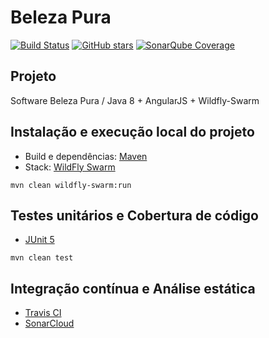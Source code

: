 # Beleza Pura

[![Build Status](https://travis-ci.org/saraivaugioni/belezapura.svg?branch=master)](https://travis-ci.org/saraivaugioni/belezapura)
[![GitHub stars](https://img.shields.io/github/stars/saraivaugioni/belezapura.svg)](https://github.com/saraivaugioni/belezapura/stargazers)
[![SonarQube Coverage](https://img.shields.io/sonar/http/sonar.petalslink.com/org.ow2.petals%3Apetals-se-ase/coverage.svg)](https://sonarcloud.io/dashboard?id=com.ugioni%3Abelezapura)

## Projeto

Software Beleza Pura / Java 8 + AngularJS + Wildfly-Swarm

## Instalação e execução local do projeto

- Build e dependências: [Maven](https://maven.apache.org/)
- Stack: [WildFly Swarm](http://wildfly-swarm.io/)

```
mvn clean wildfly-swarm:run
```

## Testes unitários e Cobertura de código

- [JUnit 5](https://junit.org/junit5/)

```
mvn clean test
```

## Integração contínua e Análise estática

- [Travis CI](https://travis-ci.org/saraivaugioni/belezapura)
- [SonarCloud](https://sonarcloud.io/dashboard?id=com.ugioni%3Abelezapura)

